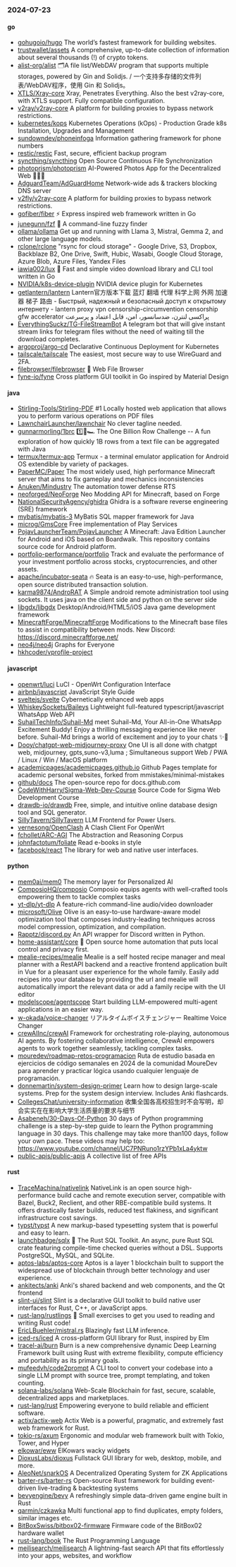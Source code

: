 ### 2024-07-23

#### go
* [gohugoio/hugo](https://github.com/gohugoio/hugo) The world’s fastest framework for building websites.
* [trustwallet/assets](https://github.com/trustwallet/assets) A comprehensive, up-to-date collection of information about several thousands (!) of crypto tokens.
* [alist-org/alist](https://github.com/alist-org/alist) 🗂️A file list/WebDAV program that supports multiple storages, powered by Gin and Solidjs. / 一个支持多存储的文件列表/WebDAV程序，使用 Gin 和 Solidjs。
* [XTLS/Xray-core](https://github.com/XTLS/Xray-core) Xray, Penetrates Everything. Also the best v2ray-core, with XTLS support. Fully compatible configuration.
* [v2ray/v2ray-core](https://github.com/v2ray/v2ray-core) A platform for building proxies to bypass network restrictions.
* [kubernetes/kops](https://github.com/kubernetes/kops) Kubernetes Operations (kOps) - Production Grade k8s Installation, Upgrades and Management
* [sundowndev/phoneinfoga](https://github.com/sundowndev/phoneinfoga) Information gathering framework for phone numbers
* [restic/restic](https://github.com/restic/restic) Fast, secure, efficient backup program
* [syncthing/syncthing](https://github.com/syncthing/syncthing) Open Source Continuous File Synchronization
* [photoprism/photoprism](https://github.com/photoprism/photoprism) AI-Powered Photos App for the Decentralized Web 🌈💎✨
* [AdguardTeam/AdGuardHome](https://github.com/AdguardTeam/AdGuardHome) Network-wide ads & trackers blocking DNS server
* [v2fly/v2ray-core](https://github.com/v2fly/v2ray-core) A platform for building proxies to bypass network restrictions.
* [gofiber/fiber](https://github.com/gofiber/fiber) ⚡️ Express inspired web framework written in Go
* [junegunn/fzf](https://github.com/junegunn/fzf) 🌸 A command-line fuzzy finder
* [ollama/ollama](https://github.com/ollama/ollama) Get up and running with Llama 3, Mistral, Gemma 2, and other large language models.
* [rclone/rclone](https://github.com/rclone/rclone) "rsync for cloud storage" - Google Drive, S3, Dropbox, Backblaze B2, One Drive, Swift, Hubic, Wasabi, Google Cloud Storage, Azure Blob, Azure Files, Yandex Files
* [iawia002/lux](https://github.com/iawia002/lux) 👾 Fast and simple video download library and CLI tool written in Go
* [NVIDIA/k8s-device-plugin](https://github.com/NVIDIA/k8s-device-plugin) NVIDIA device plugin for Kubernetes
* [getlantern/lantern](https://github.com/getlantern/lantern) Lantern官方版本下载 蓝灯 翻墙 代理 科学上网 外网 加速器 梯子 路由 - Быстрый, надежный и безопасный доступ к открытому интернету - lantern proxy vpn censorship-circumvention censorship gfw accelerator پراکسی لنترن، ضدسانسور، امن، قابل اعتماد و پرسرعت
* [EverythingSuckz/TG-FileStreamBot](https://github.com/EverythingSuckz/TG-FileStreamBot) A telegram bot that will give instant stream links for telegram files without the need of waiting till the download completes.
* [argoproj/argo-cd](https://github.com/argoproj/argo-cd) Declarative Continuous Deployment for Kubernetes
* [tailscale/tailscale](https://github.com/tailscale/tailscale) The easiest, most secure way to use WireGuard and 2FA.
* [filebrowser/filebrowser](https://github.com/filebrowser/filebrowser) 📂 Web File Browser
* [fyne-io/fyne](https://github.com/fyne-io/fyne) Cross platform GUI toolkit in Go inspired by Material Design

#### java
* [Stirling-Tools/Stirling-PDF](https://github.com/Stirling-Tools/Stirling-PDF) #1 Locally hosted web application that allows you to perform various operations on PDF files
* [LawnchairLauncher/lawnchair](https://github.com/LawnchairLauncher/lawnchair) No clever tagline needed.
* [gunnarmorling/1brc](https://github.com/gunnarmorling/1brc) 1️⃣🐝🏎️ The One Billion Row Challenge -- A fun exploration of how quickly 1B rows from a text file can be aggregated with Java
* [termux/termux-app](https://github.com/termux/termux-app) Termux - a terminal emulator application for Android OS extendible by variety of packages.
* [PaperMC/Paper](https://github.com/PaperMC/Paper) The most widely used, high performance Minecraft server that aims to fix gameplay and mechanics inconsistencies
* [Anuken/Mindustry](https://github.com/Anuken/Mindustry) The automation tower defense RTS
* [neoforged/NeoForge](https://github.com/neoforged/NeoForge) Neo Modding API for Minecraft, based on Forge
* [NationalSecurityAgency/ghidra](https://github.com/NationalSecurityAgency/ghidra) Ghidra is a software reverse engineering (SRE) framework
* [mybatis/mybatis-3](https://github.com/mybatis/mybatis-3) MyBatis SQL mapper framework for Java
* [microg/GmsCore](https://github.com/microg/GmsCore) Free implementation of Play Services
* [PojavLauncherTeam/PojavLauncher](https://github.com/PojavLauncherTeam/PojavLauncher) A Minecraft: Java Edition Launcher for Android and iOS based on Boardwalk. This repository contains source code for Android platform.
* [portfolio-performance/portfolio](https://github.com/portfolio-performance/portfolio) Track and evaluate the performance of your investment portfolio across stocks, cryptocurrencies, and other assets.
* [apache/incubator-seata](https://github.com/apache/incubator-seata) 🔥 Seata is an easy-to-use, high-performance, open source distributed transaction solution.
* [karma9874/AndroRAT](https://github.com/karma9874/AndroRAT) A Simple android remote administration tool using sockets. It uses java on the client side and python on the server side
* [libgdx/libgdx](https://github.com/libgdx/libgdx) Desktop/Android/HTML5/iOS Java game development framework
* [MinecraftForge/MinecraftForge](https://github.com/MinecraftForge/MinecraftForge) Modifications to the Minecraft base files to assist in compatibility between mods. New Discord: https://discord.minecraftforge.net/
* [neo4j/neo4j](https://github.com/neo4j/neo4j) Graphs for Everyone
* [hkhcoder/vprofile-project](https://github.com/hkhcoder/vprofile-project)

#### javascript
* [openwrt/luci](https://github.com/openwrt/luci) LuCI - OpenWrt Configuration Interface
* [airbnb/javascript](https://github.com/airbnb/javascript) JavaScript Style Guide
* [sveltejs/svelte](https://github.com/sveltejs/svelte) Cybernetically enhanced web apps
* [WhiskeySockets/Baileys](https://github.com/WhiskeySockets/Baileys) Lightweight full-featured typescript/javascript WhatsApp Web API
* [SuhailTechInfo/Suhail-Md](https://github.com/SuhailTechInfo/Suhail-Md) meet Suhail-Md, Your All-in-One WhatsApp Excitement Buddy! Enjoy a thrilling messaging experience like never before. Suhail-Md brings a world of excitement and joy to your chats ✨🤖
* [Dooy/chatgpt-web-midjourney-proxy](https://github.com/Dooy/chatgpt-web-midjourney-proxy) One UI is all done with chatgpt web, midjourney, gpts,suno-v3,luma ; Simultaneous support Web / PWA / Linux / Win / MacOS platform
* [academicpages/academicpages.github.io](https://github.com/academicpages/academicpages.github.io) Github Pages template for academic personal websites, forked from mmistakes/minimal-mistakes
* [github/docs](https://github.com/github/docs) The open-source repo for docs.github.com
* [CodeWithHarry/Sigma-Web-Dev-Course](https://github.com/CodeWithHarry/Sigma-Web-Dev-Course) Source Code for Sigma Web Development Course
* [drawdb-io/drawdb](https://github.com/drawdb-io/drawdb) Free, simple, and intuitive online database design tool and SQL generator.
* [SillyTavern/SillyTavern](https://github.com/SillyTavern/SillyTavern) LLM Frontend for Power Users.
* [vernesong/OpenClash](https://github.com/vernesong/OpenClash) A Clash Client For OpenWrt
* [fchollet/ARC-AGI](https://github.com/fchollet/ARC-AGI) The Abstraction and Reasoning Corpus
* [johnfactotum/foliate](https://github.com/johnfactotum/foliate) Read e-books in style
* [facebook/react](https://github.com/facebook/react) The library for web and native user interfaces.

#### python
* [mem0ai/mem0](https://github.com/mem0ai/mem0) The memory layer for Personalized AI
* [ComposioHQ/composio](https://github.com/ComposioHQ/composio) Composio equips agents with well-crafted tools empowering them to tackle complex tasks
* [yt-dlp/yt-dlp](https://github.com/yt-dlp/yt-dlp) A feature-rich command-line audio/video downloader
* [microsoft/Olive](https://github.com/microsoft/Olive) Olive is an easy-to-use hardware-aware model optimization tool that composes industry-leading techniques across model compression, optimization, and compilation.
* [Rapptz/discord.py](https://github.com/Rapptz/discord.py) An API wrapper for Discord written in Python.
* [home-assistant/core](https://github.com/home-assistant/core) 🏡 Open source home automation that puts local control and privacy first.
* [mealie-recipes/mealie](https://github.com/mealie-recipes/mealie) Mealie is a self hosted recipe manager and meal planner with a RestAPI backend and a reactive frontend application built in Vue for a pleasant user experience for the whole family. Easily add recipes into your database by providing the url and mealie will automatically import the relevant data or add a family recipe with the UI editor
* [modelscope/agentscope](https://github.com/modelscope/agentscope) Start building LLM-empowered multi-agent applications in an easier way.
* [w-okada/voice-changer](https://github.com/w-okada/voice-changer) リアルタイムボイスチェンジャー Realtime Voice Changer
* [crewAIInc/crewAI](https://github.com/crewAIInc/crewAI) Framework for orchestrating role-playing, autonomous AI agents. By fostering collaborative intelligence, CrewAI empowers agents to work together seamlessly, tackling complex tasks.
* [mouredev/roadmap-retos-programacion](https://github.com/mouredev/roadmap-retos-programacion) Ruta de estudio basada en ejercicios de código semanales en 2024 de la comunidad MoureDev para aprender y practicar lógica usando cualquier lenguaje de programación.
* [donnemartin/system-design-primer](https://github.com/donnemartin/system-design-primer) Learn how to design large-scale systems. Prep for the system design interview. Includes Anki flashcards.
* [CollegesChat/university-information](https://github.com/CollegesChat/university-information) 收集全国各高校招生时不会写明，却会实实在在影响大学生活质量的要求与细节
* [Asabeneh/30-Days-Of-Python](https://github.com/Asabeneh/30-Days-Of-Python) 30 days of Python programming challenge is a step-by-step guide to learn the Python programming language in 30 days. This challenge may take more than100 days, follow your own pace. These videos may help too: https://www.youtube.com/channel/UC7PNRuno1rzYPb1xLa4yktw
* [public-apis/public-apis](https://github.com/public-apis/public-apis) A collective list of free APIs

#### rust
* [TraceMachina/nativelink](https://github.com/TraceMachina/nativelink) NativeLink is an open source high-performance build cache and remote execution server, compatible with Bazel, Buck2, Reclient, and other RBE-compatible build systems. It offers drastically faster builds, reduced test flakiness, and significant infrastructure cost savings.
* [typst/typst](https://github.com/typst/typst) A new markup-based typesetting system that is powerful and easy to learn.
* [launchbadge/sqlx](https://github.com/launchbadge/sqlx) 🧰 The Rust SQL Toolkit. An async, pure Rust SQL crate featuring compile-time checked queries without a DSL. Supports PostgreSQL, MySQL, and SQLite.
* [aptos-labs/aptos-core](https://github.com/aptos-labs/aptos-core) Aptos is a layer 1 blockchain built to support the widespread use of blockchain through better technology and user experience.
* [ankitects/anki](https://github.com/ankitects/anki) Anki's shared backend and web components, and the Qt frontend
* [slint-ui/slint](https://github.com/slint-ui/slint) Slint is a declarative GUI toolkit to build native user interfaces for Rust, C++, or JavaScript apps.
* [rust-lang/rustlings](https://github.com/rust-lang/rustlings) 🦀 Small exercises to get you used to reading and writing Rust code!
* [EricLBuehler/mistral.rs](https://github.com/EricLBuehler/mistral.rs) Blazingly fast LLM inference.
* [iced-rs/iced](https://github.com/iced-rs/iced) A cross-platform GUI library for Rust, inspired by Elm
* [tracel-ai/burn](https://github.com/tracel-ai/burn) Burn is a new comprehensive dynamic Deep Learning Framework built using Rust with extreme flexibility, compute efficiency and portability as its primary goals.
* [mufeedvh/code2prompt](https://github.com/mufeedvh/code2prompt) A CLI tool to convert your codebase into a single LLM prompt with source tree, prompt templating, and token counting.
* [solana-labs/solana](https://github.com/solana-labs/solana) Web-Scale Blockchain for fast, secure, scalable, decentralized apps and marketplaces.
* [rust-lang/rust](https://github.com/rust-lang/rust) Empowering everyone to build reliable and efficient software.
* [actix/actix-web](https://github.com/actix/actix-web) Actix Web is a powerful, pragmatic, and extremely fast web framework for Rust.
* [tokio-rs/axum](https://github.com/tokio-rs/axum) Ergonomic and modular web framework built with Tokio, Tower, and Hyper
* [elkowar/eww](https://github.com/elkowar/eww) ElKowars wacky widgets
* [DioxusLabs/dioxus](https://github.com/DioxusLabs/dioxus) Fullstack GUI library for web, desktop, mobile, and more.
* [AleoNet/snarkOS](https://github.com/AleoNet/snarkOS) A Decentralized Operating System for ZK Applications
* [barter-rs/barter-rs](https://github.com/barter-rs/barter-rs) Open-source Rust framework for building event-driven live-trading & backtesting systems
* [bevyengine/bevy](https://github.com/bevyengine/bevy) A refreshingly simple data-driven game engine built in Rust
* [qarmin/czkawka](https://github.com/qarmin/czkawka) Multi functional app to find duplicates, empty folders, similar images etc.
* [BitBoxSwiss/bitbox02-firmware](https://github.com/BitBoxSwiss/bitbox02-firmware) Firmware code of the BitBox02 hardware wallet
* [rust-lang/book](https://github.com/rust-lang/book) The Rust Programming Language
* [meilisearch/meilisearch](https://github.com/meilisearch/meilisearch) A lightning-fast search API that fits effortlessly into your apps, websites, and workflow
